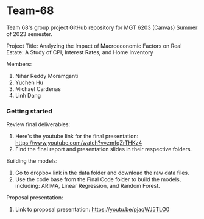 # Team-68
Team 68's group project GitHub repository for MGT 6203 (Canvas) Summer of 2023 semester.

Project Title: Analyzing the Impact of Macroeconomic Factors on Real Estate: A Study of CPI, Interest Rates, and Home Inventory

Members:
1. Nihar Reddy Moramganti
2. Yuchen Hu
3. Michael Cardenas
4. Linh Dang

### Getting started

Review final deliverables:
1. Here's the youtube link for the final presentation: https://www.youtube.com/watch?v=zmfqZrTHKz4
2. Find the final report and presentation slides in their respective folders.

Building the models:
1. Go to dropbox link in the data folder and download the raw data files.
2. Use the code base from the Final Code folder to build the models, including: ARIMA, Linear Regression, and Random Forest.

Proposal presentation:
1. Link to proposal presentation: https://youtu.be/pjaqWJ5TLO0